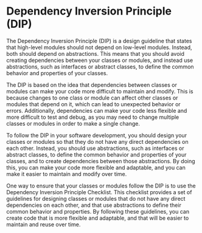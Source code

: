 # Dependency Inversion Principle (DIP)

The Dependency Inversion Principle (DIP) is a design guideline that states that
high-level modules should not depend on low-level modules. Instead, both should
depend on abstractions. This means that you should avoid creating dependencies
between your classes or modules, and instead use abstractions, such as
interfaces or abstract classes, to define the common behavior and properties of
your classes.

The DIP is based on the idea that dependencies between classes or modules can
make your code more difficult to maintain and modify. This is because changes to
one class or module can affect other classes or modules that depend on it, which
can lead to unexpected behavior or errors. Additionally, dependencies can make
your code less flexible and more difficult to test and debug, as you may need to
change multiple classes or modules in order to make a single change.

To follow the DIP in your software development, you should design your classes
or modules so that they do not have any direct dependencies on each other.
Instead, you should use abstractions, such as interfaces or abstract classes, to
define the common behavior and properties of your classes, and to create
dependencies between those abstractions. By doing this, you can make your code
more flexible and adaptable, and you can make it easier to maintain and modify
over time.

One way to ensure that your classes or modules follow the DIP is to use the
Dependency Inversion Principle Checklist. This checklist provides a set of
guidelines for designing classes or modules that do not have any direct
dependencies on each other, and that use abstractions to define their common
behavior and properties. By following these guidelines, you can create code that
is more flexible and adaptable, and that will be easier to maintain and reuse
over time.
